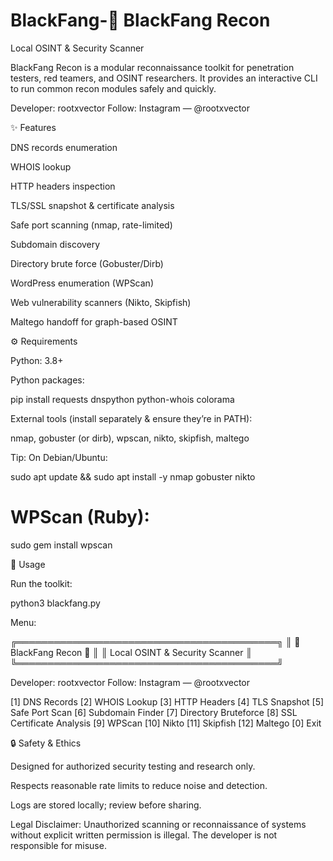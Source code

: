 # BlackFang-🐺 BlackFang Recon

Local OSINT & Security Scanner

BlackFang Recon is a modular reconnaissance toolkit for penetration testers, red teamers, and OSINT researchers. It provides an interactive CLI to run common recon modules safely and quickly.

Developer: rootxvector
Follow: Instagram — @rootxvector

✨ Features

DNS records enumeration

WHOIS lookup

HTTP headers inspection

TLS/SSL snapshot & certificate analysis

Safe port scanning (nmap, rate-limited)

Subdomain discovery

Directory brute force (Gobuster/Dirb)

WordPress enumeration (WPScan)

Web vulnerability scanners (Nikto, Skipfish)

Maltego handoff for graph-based OSINT

⚙️ Requirements

Python: 3.8+

Python packages:

pip install requests dnspython python-whois colorama


External tools (install separately & ensure they’re in PATH):

nmap, gobuster (or dirb), wpscan, nikto, skipfish, maltego

Tip: On Debian/Ubuntu:

sudo apt update && sudo apt install -y nmap gobuster nikto
# WPScan (Ruby):
sudo gem install wpscan

🚀 Usage

Run the toolkit:

python3 blackfang.py


Menu:

╔══════════════════════════════════════════╗
║        🐺 BlackFang Recon 🐺             ║
║     Local OSINT & Security Scanner       ║
╚══════════════════════════════════════════╝

Developer: rootxvector
Follow: Instagram — @rootxvector

[1] DNS Records
[2] WHOIS Lookup
[3] HTTP Headers
[4] TLS Snapshot
[5] Safe Port Scan
[6] Subdomain Finder
[7] Directory Bruteforce
[8] SSL Certificate Analysis
[9] WPScan
[10] Nikto
[11] Skipfish
[12] Maltego
[0] Exit

🔒 Safety & Ethics

Designed for authorized security testing and research only.

Respects reasonable rate limits to reduce noise and detection.

Logs are stored locally; review before sharing.

Legal Disclaimer: Unauthorized scanning or reconnaissance of systems without explicit written permission is illegal. The developer is not responsible for misuse.
